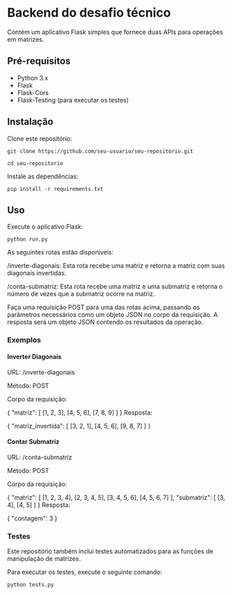 # Backend do desafio técnico

Contém um aplicativo Flask simples que fornece duas APIs para operações em matrizes.

## Pré-requisitos
- Python 3.x
- Flask
- Flask-Cors
- Flask-Testing (para executar os testes)

## Instalação

Clone este repositório:
````
git clone https://github.com/seu-usuario/seu-repositorio.git
````
````cd seu-repositorio````

Instale as dependências:

````pip install -r requirements.txt````

## Uso

Execute o aplicativo Flask:

````python run.py````

As seguintes rotas estão disponíveis:

/inverte-diagonais: Esta rota recebe uma matriz e retorna a matriz com suas diagonais invertidas.

/conta-submatriz: Esta rota recebe uma matriz e uma submatriz e retorna o número de vezes que a submatriz ocorre na matriz.

Faça uma requisição POST para uma das rotas acima, passando os parâmetros necessários como um objeto JSON no corpo da requisição. A resposta será um objeto JSON contendo os resultados da operação.


### Exemplos
#### Inverter Diagonais

URL: /inverte-diagonais

Método: POST

Corpo da requisição:

{
  "matriz": [
    [1, 2, 3],
    [4, 5, 6],
    [7, 8, 9]
  ]
}
Resposta:

{
  "matriz_invertida": [
    [3, 2, 1],
    [4, 5, 6],
    [9, 8, 7]
  ]
}
#### Contar Submatriz
URL: /conta-submatriz

Método: POST

Corpo da requisição:

{
  "matriz": [
    [1, 2, 3, 4],
    [2, 3, 4, 5],
    [3, 4, 5, 6],
    [4, 5, 6, 7]
  ],
  "submatriz": [
    [3, 4],
    [4, 5]
  ]
}
Resposta:

{
  "contagem": 3
}

### Testes

Este repositório também inclui testes automatizados para as funções de manipulação de matrizes.

Para executar os testes, execute o seguinte comando:

````python tests.py````